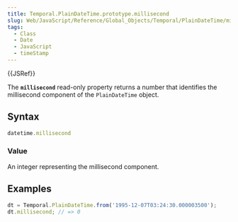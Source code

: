 ```yaml
---
title: Temporal.PlainDateTime.prototype.millisecond
slug: Web/JavaScript/Reference/Global_Objects/Temporal/PlainDateTime/millisecond
tags:
  - Class
  - Date
  - JavaScript
  - timeStamp
---
```

{{JSRef}}

<p class="summary"><span class="seoSummary">The <strong><code>millisecond</code></strong> read-only property returns a number that identifies the millisecond component of the <code>PlainDateTime</code> object.</span></p>

## Syntax

```js
datetime.millisecond
```

### Value

An integer representing the millisecond component.

## Examples

```js
dt = Temporal.PlainDateTime.from('1995-12-07T03:24:30.000003500');
dt.millisecond; // => 0
```
